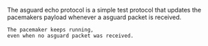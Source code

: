 The asguard echo protocol is a simple test protocol that updates the pacemakers
	payload whenever a asguard packet is received.

	The pacemaker keeps running,
	even when no asguard packet was received.
